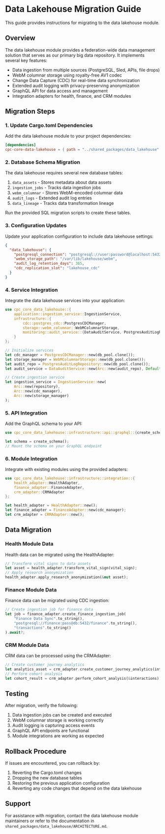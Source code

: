 # Data Lakehouse Migration Guide

This guide provides instructions for migrating to the data lakehouse module.

## Overview

The data lakehouse module provides a federation-wide data management solution that serves as our primary big data repository. It implements several key features:

- Data ingestion from multiple sources (PostgreSQL, Sled, APIs, file drops)
- WebM columnar storage using royalty-free AV1 codec
- Change Data Capture (CDC) for real-time data synchronization
- Extended audit logging with privacy-preserving anonymization
- GraphQL API for data access and management
- Integration adapters for health, finance, and CRM modules

## Migration Steps

### 1. Update Cargo.toml Dependencies

Add the data lakehouse module to your project dependencies:

```toml
[dependencies]
cpc-core-data-lakehouse = { path = "../shared_packages/data_lakehouse" }
```

### 2. Database Schema Migration

The data lakehouse requires several new database tables:

1. `data_assets` - Stores metadata about data assets
2. `ingestion_jobs` - Tracks data ingestion jobs
3. `webm_columnar` - Stores WebM-encoded columnar data
4. `audit_logs` - Extended audit log entries
5. `data_lineage` - Tracks data transformation lineage

Run the provided SQL migration scripts to create these tables.

### 3. Configuration Updates

Update your application configuration to include data lakehouse settings:

```json
{
  "data_lakehouse": {
    "postgresql_connection": "postgresql://user:password@localhost:5432/lakehouse",
    "webm_storage_path": "/var/lib/lakehouse/webm",
    "audit_log_retention_days": 365,
    "cdc_replication_slot": "lakehouse_cdc"
  }
}
```

### 4. Service Integration

Integrate the data lakehouse services into your application:

```rust
use cpc_core_data_lakehouse::{
    application::ingestion_service::IngestionService,
    infrastructure::{
        cdc::postgres_cdc::PostgresCDCManager,
        storage::webm_columnar::WebMColumnarStorage,
        monitoring::audit_service::{DataAuditService, PostgresAuditLogRepository}
    }
};

// Initialize services
let cdc_manager = PostgresCDCManager::new(db_pool.clone());
let storage_manager = WebMColumnarStorage::new(db_pool.clone());
let audit_repo = PostgresAuditLogRepository::new(db_pool.clone());
let audit_service = DataAuditService::new(Arc::new(audit_repo), Default::default());

// Create ingestion service
let ingestion_service = IngestionService::new(
    Arc::new(repository),
    Arc::new(cdc_manager),
    Arc::new(storage_manager)
);
```

### 5. API Integration

Add the GraphQL schema to your API:

```rust
use cpc_core_data_lakehouse::infrastructure::api::graphql::{create_schema, LakehouseSchema};

let schema = create_schema();
// Mount the schema on your GraphQL endpoint
```

### 6. Module Integration

Integrate with existing modules using the provided adapters:

```rust
use cpc_core_data_lakehouse::infrastructure::integration::{
    health_adapter::HealthAdapter,
    finance_adapter::FinanceAdapter,
    crm_adapter::CRMAdapter
};

let health_adapter = HealthAdapter::new();
let finance_adapter = FinanceAdapter::new(cdc_manager);
let crm_adapter = CRMAdapter::new();
```

## Data Migration

### Health Module Data

Health data can be migrated using the HealthAdapter:

```rust
// Transform vital signs to data assets
let asset = health_adapter.transform_vital_sign(vital_sign);
// Apply research anonymization
health_adapter.apply_research_anonymization(&mut asset);
```

### Finance Module Data

Finance data can be migrated using CDC ingestion:

```rust
// Create ingestion job for finance data
let job = finance_adapter.create_finance_ingestion_job(
    "Finance Data Sync".to_string(),
    "postgresql://finance:pass@db:5432/finance".to_string(),
    "transactions".to_string()
).await?;
```

### CRM Module Data

CRM data can be processed using the CRMAdapter:

```rust
// Create customer journey analytics
let analytics_asset = crm_adapter.create_customer_journey_analytics(interactions);
// Perform cohort analysis
let cohort_result = crm_adapter.perform_cohort_analysis(&interactions);
```

## Testing

After migration, verify the following:

1. Data ingestion jobs can be created and executed
2. WebM columnar storage is working correctly
3. Audit logging is capturing access events
4. GraphQL API endpoints are functional
5. Module integrations are working as expected

## Rollback Procedure

If issues are encountered, you can rollback by:

1. Reverting the Cargo.toml changes
2. Dropping the new database tables
3. Restoring the previous application configuration
4. Reverting any code changes that depend on the data lakehouse

## Support

For assistance with migration, contact the data lakehouse module maintainers or refer to the documentation in `shared_packages/data_lakehouse/ARCHITECTURE.md`.